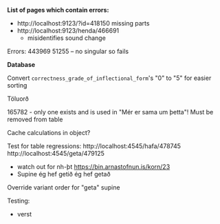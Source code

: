 **List of pages which contain errors:**

- http://localhost:9123/?id=418150 missing parts
- http://localhost:9123/henda/466691
  - misidentifies sound change

Errors:
443969
51255 – no singular so fails


**Database**

Convert `correctness_grade_of_inflectional_form`'s "0" to "5" for easier sorting

Töluorð

165782 - only one exists and is used in "Mér er sama um þetta"! Must be removed from table


Cache calculations in object?



Test for table regressions:
http://localhost:4545/hafa/478745
http://localhost:4545/geta/479125
  - watch out for nh-þt https://bin.arnastofnun.is/korn/23
  - Supine ég hef	getið ég hef	getað

Override variant order for "geta" supine

Testing:
- verst
